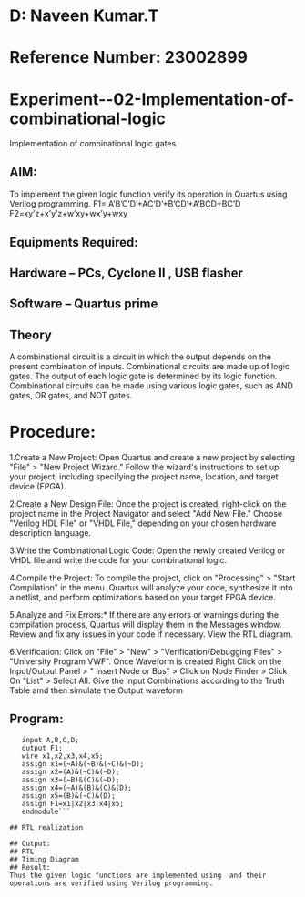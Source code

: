 
# D: Naveen Kumar.T
# Reference Number: 23002899
# Experiment--02-Implementation-of-combinational-logic
Implementation of combinational logic gates
 
## AIM:
To implement the given logic function verify its operation in Quartus using Verilog programming.
 F1= A’B’C’D’+AC’D’+B’CD’+A’BCD+BC’D
F2=xy’z+x’y’z+w’xy+wx’y+wxy
 
 
 
## Equipments Required:
## Hardware – PCs, Cyclone II , USB flasher
## Software – Quartus prime


## Theory
 A combinational circuit is a circuit in which the output depends on the present combination of inputs. Combinational circuits are made up of logic gates. The output of each logic gate is determined by its logic function. Combinational circuits can be made using various logic gates, such as AND gates, OR gates, and NOT gates.

# Procedure:
1.Create a New Project: Open Quartus and create a new project by selecting "File" > "New Project Wizard." Follow the wizard's instructions to set up your project, including specifying the project name, location, and target device (FPGA).

2.Create a New Design File: Once the project is created, right-click on the project name in the Project Navigator and select "Add New File." Choose "Verilog HDL File" or "VHDL File," depending on your chosen hardware description language.

3.Write the Combinational Logic Code: Open the newly created Verilog or VHDL file and write the code for your combinational logic.

4.Compile the Project: To compile the project, click on "Processing" > "Start Compilation" in the menu. Quartus will analyze your code, synthesize it into a netlist, and perform optimizations based on your target FPGA device.

5.Analyze and Fix Errors:* If there are any errors or warnings during the compilation process, Quartus will display them in the Messages window. Review and fix any issues in your code if necessary. View the RTL diagram.

6.Verification: Click on "File" > "New" > "Verification/Debugging Files" > "University Program VWF". Once Waveform is created Right Click on the Input/Output Panel > " Insert Node or Bus" > Click on Node Finder > Click On "List" > Select All. Give the Input Combinations according to the Truth Table amd then simulate the Output waveform
## Program:
```module exp2de(A,B,C,D,F1);
   input A,B,C,D;
   output F1;
   wire x1,x2,x3,x4,x5;
   assign x1=(~A)&(~B)&(~C)&(~D);
   assign x2=(A)&(~C)&(~D);
   assign x3=(~B)&(C)&(~D);
   assign x4=(~A)&(B)&(C)&(D);
   assign x5=(B)&(~C)&(D);
   assign F1=x1|x2|x3|x4|x5;
   endmodule```

## RTL realization

## Output:
## RTL
## Timing Diagram
## Result:
Thus the given logic functions are implemented using  and their operations are verified using Verilog programming.
